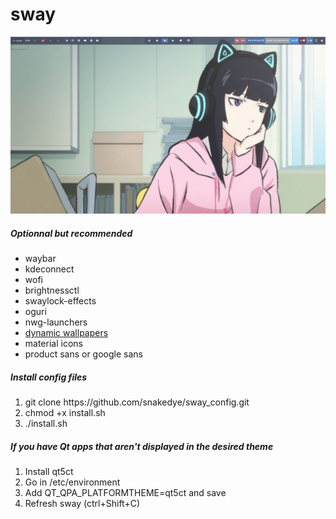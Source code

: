# sway
![Alt text](screenshot.png?raw=true "Title")


<h5>Optionnal but recommended</h5>
<ul>
	<li>waybar</li>
	<li>kdeconnect</li>
	<li>wofi</li>
	<li>brightnessctl</li>
	<li>swaylock-effects</li>
	<li>oguri</li>
	<li>nwg-launchers</li>
	<li><a href="https://github.com/adi1090x/dynamic-wallpaper">dynamic wallpapers</a></li>
	<li>material icons</li>
	<li>product sans or google sans</li>
</ul>
<h5>Install config files</h5>
<ol>
	<li>git clone https://github.com/snakedye/sway_config.git</li>
	<li>chmod +x install.sh</li>
	<li>./install.sh</li>
</ol> 
<h5>If you have Qt apps that aren't displayed in the desired theme</h5>
<ol>
	<li>Install qt5ct</li>
	<li>Go in /etc/environment</li>
	<li>Add QT_QPA_PLATFORMTHEME=qt5ct and save</li>
	<li>Refresh sway (ctrl+Shift+C)</li>
</ol>
